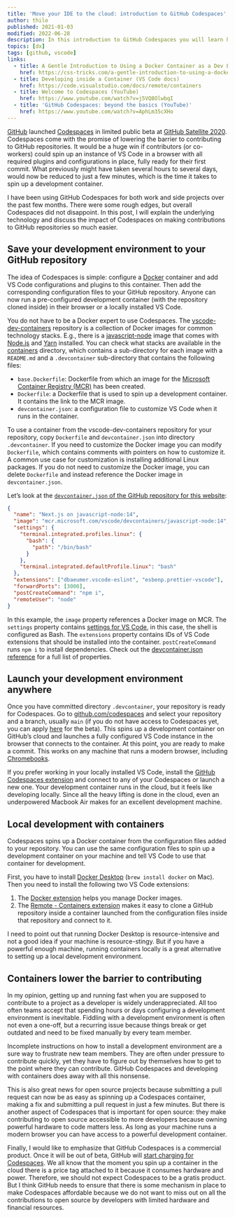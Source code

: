 ```yaml
---
title: 'Move your IDE to the cloud: introduction to GitHub Codespaces'
author: thilo
published: 2021-01-03
modified: 2022-06-28
description: In this introduction to GitHub Codespaces you will learn how to run VS Code in the cloud and how to spin up a zero-configuration development environment.
topics: [dx]
tags: [github, vscode]
links:
  - title: A Gentle Introduction to Using a Docker Container as a Dev Environment (CSS-Tricks)
    href: https://css-tricks.com/a-gentle-introduction-to-using-a-docker-container-as-a-dev-environment/
  - title: Developing inside a Container (VS Code docs)
    href: https://code.visualstudio.com/docs/remote/containers
  - title: Welcome to Codespaces (YouTube)
    href: https://www.youtube.com/watch?v=j5VQ8OlwbqI
  - title: 'GitHub Codespaces: beyond the basics (YouTube)'
    href: https://www.youtube.com/watch?v=AphLm35cXHo
---
```


[GitHub](https://github.com/) launched [Codespaces](https://github.com/features/codespaces) in limited public beta at [GitHub Satellite 2020](https://github.blog/2020-05-06-new-from-satellite-2020-github-codespaces-github-discussions-securing-code-in-private-repositories-and-more/). Codespaces come with the promise of lowering the barrier to contributing to GitHub repositories. It would be a huge win if contributors (or co-workers) could spin up an instance of VS Code in a browser with all required plugins and configurations in place, fully ready for their first commit. What previously might have taken several hours to several days, would now be reduced to just a few minutes, which is the time it takes to spin up a development container.

I have been using GitHub Codespaces for both work and side projects over the past few months. There were some rough edges, but overall Codespaces did not disappoint. In this post, I will explain the underlying technology and discuss the impact of Codespaces on making contributions to GitHub repositories so much easier.

## Save your development environment to your GitHub repository

The idea of Codespaces is simple: configure a [Docker](https://www.docker.com/) container and add VS Code configurations and plugins to this container. Then add the corresponding configuration files to your GitHub repository. Anyone can now run a pre-configured development container (with the repository cloned inside) in their browser or a locally installed VS Code.

You do not have to be a Docker expert to use Codespaces. The [vscode-dev-containers](https://github.com/microsoft/vscode-dev-containers) repository is a collection of Docker images for common technology stacks. E.g., there is a [javascript-node](https://github.com/microsoft/vscode-dev-containers/tree/master/containers/javascript-node) image that comes with [Node.js](https://nodejs.org/en/) and [Yarn](https://classic.yarnpkg.com/lang/en/) installed. You can check what stacks are available in the [containers](https://github.com/microsoft/vscode-dev-containers/tree/master/containers) directory, which contains a sub-directory for each image with a `README.md` and a `.devcontainer` sub-directory that contains the following files:

- `base.Dockerfile`: Dockerfile from which an image for the [Microsoft Container Registry (MCR)](https://github.com/microsoft/containerregistry) has been created.
- `Dockerfile`: a Dockerfile that is used to spin up a development container. It contains the link to the MCR image.
- `devcontainer.json`: a configuration file to customize VS Code when it runs in the container.

To use a container from the vscode-dev-containers repository for your repository, copy `Dockerfile` and `devcontainer.json` into directory `.devcontainer`. If you need to customize the Docker image you can modify `Dockerfile`, which contains comments with pointers on how to customize it. A common use case for customization is installing additional Linux packages. If you do not need to customize the Docker image, you can delete `Dockerfile` and instead reference the Docker image in `devcontainer.json`.

Let’s look at the [`devcontainer.json` of the GitHub repository for this website](https://github.com/maiertech/maier.tech/blob/main/.devcontainer/devcontainer.json):

```json:.devcontainer/devcontainer.json
{
  "name": "Next.js on javascript-node:14",
  "image": "mcr.microsoft.com/vscode/devcontainers/javascript-node:14",
  "settings": {
    "terminal.integrated.profiles.linux": {
      "bash": {
        "path": "/bin/bash"
      }
    },
    "terminal.integrated.defaultProfile.linux": "bash"
  },
  "extensions": ["dbaeumer.vscode-eslint", "esbenp.prettier-vscode"],
  "forwardPorts": [3000],
  "postCreateCommand": "npm i",
  "remoteUser": "node"
}
```

In this example, the `image` property references a Docker image on MCR. The `settings` property contains [settings for VS Code](https://code.visualstudio.com/docs/getstarted/settings), in this case, the shell is configured as Bash. The `extensions` property contains IDs of VS Code extensions that should be installed into the container. `postCreateCommand` runs `npm i` to install dependencies. Check out the [devcontainer.json reference](https://code.visualstudio.com/docs/remote/devcontainerjson-reference) for a full list of properties.

## Launch your development environment anywhere

Once you have committed directory `.devcontainer`, your repository is ready for Codespaces. Go to [github.com/codespaces](https://github.com/codespaces) and select your repository and a branch, usually `main` (if you do not have access to Codespaces yet, you can apply [here](https://github.com/features/codespaces) for the beta). This spins up a development container on GitHub’s cloud and launches a fully configured VS Code instance in the browser that connects to the container. At this point, you are ready to make a commit. This works on any machine that runs a modern browser, including [Chromebooks](https://www.google.com/chromebook/).

If you prefer working in your locally installed VS Code, install the [GitHub Codespaces extension](https://marketplace.visualstudio.com/items?itemName=GitHub.codespaces) and connect to any of your Codespaces or launch a new one. Your development container runs in the cloud, but it feels like developing locally. Since all the heavy lifting is done in the cloud, even an underpowered Macbook Air makes for an excellent development machine.

## Local development with containers

Codespaces spins up a Docker container from the configuration files added to your repository. You can use the same configuration files to spin up a development container on your machine and tell VS Code to use that container for development.

First, you have to install [Docker Desktop](https://www.docker.com/products/docker-desktop) (`brew install docker` on Mac). Then you need to install the following two VS Code extensions:

1. The [Docker extension](https://marketplace.visualstudio.com/items?itemName=ms-azuretools.vscode-docker) helps you manage Docker images.
1. The [Remote - Containers extension](https://marketplace.visualstudio.com/items?itemName=ms-vscode-remote.remote-containers) makes it easy to clone a GitHub repository inside a container launched from the configuration files inside that repository and connect to it.

I need to point out that running Docker Desktop is resource-intensive and not a good idea if your machine is resource-stingy. But if you have a powerful enough machine, running containers locally is a great alternative to setting up a local development environment.

## Containers lower the barrier to contributing

In my opinion, getting up and running fast when you are supposed to contribute to a project as a developer is widely underappreciated. All too often teams accept that spending hours or days configuring a development environment is inevitable. Fiddling with a development environment is often not even a one-off, but a recurring issue because things break or get outdated and need to be fixed manually by every team member.

Incomplete instructions on how to install a development environment are a sure way to frustrate new team members. They are often under pressure to contribute quickly, yet they have to figure out by themselves how to get to the point where they can contribute. GitHub Codespaces and developing with containers does away with all this nonsense.

This is also great news for open source projects because submitting a pull request can now be as easy as spinning up a Codespaces container, making a fix and submitting a pull request in just a few minutes. But there is another aspect of Codespaces that is important for open source: they make contributing to open source accessible to more developers because owning powerful hardware to code matters less. As long as your machine runs a modern browser you can have access to a powerful development container.

Finally, I would like to emphasize that GitHub Codespaces is a commercial product. Once it will be out of beta, GitHub will [start charging for Codespaces](https://docs.github.com/en/free-pro-team@latest/github/developing-online-with-codespaces/about-billing-for-codespaces). We all know that the moment you spin up a container in the cloud there is a price tag attached to it because it consumes hardware and power. Therefore, we should not expect Codespaces to be a gratis product. But I think GitHub needs to ensure that there is some mechanism in place to make Codespaces affordable because we do not want to miss out on all the contributions to open source by developers with limited hardware and financial resources.
